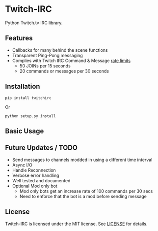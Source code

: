 Twitch-IRC
=====
Python Twitch.tv IRC library.

Features
--------
- Callbacks for many behind the scene functions
- Transparent Ping-Pong messaging
- Complies with Twitch IRC Command & Message [rate limits](https://help.twitch.tv/customer/portal/articles/1302780-twitch-irc)
    - 50 JOINs per 15 seconds
    - 20 commands or messages per 30 seconds 

Installation
------------
    pip install twitchirc
Or

    python setup.py install

Basic Usage
-----------


Future Updates / TODO
--------------
- Send messages to channels modded in using a different time interval
- Async I/O
- Handle Reconnection
- Verbose error handling
- Well tested and documented
- Optional Mod only bot
    - Mod only bots get an increase rate of 100 commands per 30 secs
    - Need to enforce that the bot is a mod before sending message


License
-------
Twitch-IRC is licensed under the MIT license. See [LICENSE](LICENSE) for details.

